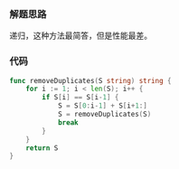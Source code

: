 ### 解题思路

递归，这种方法最简答，但是性能最差。

### 代码

```go
func removeDuplicates(S string) string {
	for i := 1; i < len(S); i++ {
		if S[i] == S[i-1] {
			S = S[0:i-1] + S[i+1:]
			S = removeDuplicates(S)
			break
		}
	}
	return S
}
```
